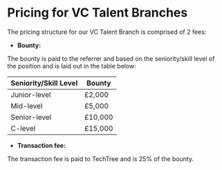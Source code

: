 # Pricing for VC Talent Branches

The pricing structure for our VC Talent Branch is comprised of 2 fees:&#x20;

* **Bounty:**

&#x20;The bounty is paid to the referrer and based on the seniority/skill level of the position and is laid out in the table below:

| Seniority/Skill Level | Bounty  |
| --------------------- | ------- |
| Junior-level          | £2,000  |
| Mid-level             | £5,000  |
| Senior-level          | £10,000 |
| C-level               | £15,000 |

* **Transaction fee:**

The transaction fee is paid to TechTree and is 25% of the bounty.
